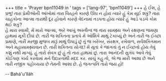 +++
title = 'Prayer bpn11049 in '
tags = ['lang-97', 'bpn11049']
+++
હે  ઈશ, હે પ્રભુ! તારા પ્રેમીઓની આંખોમાં તારા વિરહને કારણે ઊંઘ ન હોય ત્યારે હું કેમ સૂઈ શકું? તારા ચાહકોના આત્મા તારાથી દૂર હોવાને કારણે વેદનામાં તડપતા હોય ત્યારે હું આડે પડખે કોમ થઈ શકું?  
હે મારા સ્વામી, મેં મારો આત્મા, અરે આખું અસ્તીત્વ જ તારા સામથ્ર્ય અને રક્ષણના જમણા હાથમાં મૂકી દીઘાં છે. તારી જ શકિતના પ્રતાપે મેં ઓશિકે માથું ટેકાવ્યું છે અને તારી જ ઈચ્છા પ્રમાણે, તારી મરજી મુજબ મારૂં માથું ઉપાડું છું તું જ ખરેખર, સંરક્ષક, રખેવાળ, સર્વશકિતમાન અને મહાસામથ્ર્યવાન છે. 
તારી શકિતના સોગંદ! મેં સૂતાં કે જાગતાં તું ન ઈચ્છતો હોય તેવું કશું નથી માગ્યું. હું તારો સેવક છું 
હું તો તારા હાથમાં છું. તારા આનંદની સુગંઘ આવે તેવું કોઈપણ કાર્ય કરવામાં મને ઉદારતાથી મદદ કર. સાચું કહુ તો, એ જ મારી આશા છે અને તારી નજીક પહોચ્ચયા છે તેમની આશા છે. હે જગત્પતિ તારો જય હો!

-- Bahá'u'lláh
